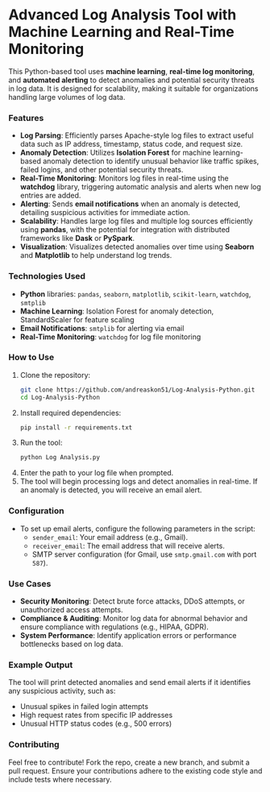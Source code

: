 # Advanced Log Analysis Tool with Machine Learning and Real-Time Monitoring

This Python-based tool uses **machine learning**, **real-time log monitoring**, and **automated alerting** to detect anomalies and potential security threats in log data. It is designed for scalability, making it suitable for organizations handling large volumes of log data.

### **Features**
- **Log Parsing**: Efficiently parses Apache-style log files to extract useful data such as IP address, timestamp, status code, and request size.
- **Anomaly Detection**: Utilizes **Isolation Forest** for machine learning-based anomaly detection to identify unusual behavior like traffic spikes, failed logins, and other potential security threats.
- **Real-Time Monitoring**: Monitors log files in real-time using the **watchdog** library, triggering automatic analysis and alerts when new log entries are added.
- **Alerting**: Sends **email notifications** when an anomaly is detected, detailing suspicious activities for immediate action.
- **Scalability**: Handles large log files and multiple log sources efficiently using **pandas**, with the potential for integration with distributed frameworks like **Dask** or **PySpark**.
- **Visualization**: Visualizes detected anomalies over time using **Seaborn** and **Matplotlib** to help understand log trends.

### **Technologies Used**
- **Python** libraries: `pandas`, `seaborn`, `matplotlib`, `scikit-learn`, `watchdog`, `smtplib`
- **Machine Learning**: Isolation Forest for anomaly detection, StandardScaler for feature scaling
- **Email Notifications**: `smtplib` for alerting via email
- **Real-Time Monitoring**: `watchdog` for log file monitoring

### **How to Use**
1. Clone the repository:
   ```bash
   git clone https://github.com/andreaskon51/Log-Analysis-Python.git
   cd Log-Analysis-Python
   ```
2. Install required dependencies:
   ```bash
   pip install -r requirements.txt
   ```
3. Run the tool:
   ```bash
   python Log Analysis.py
   ```
4. Enter the path to your log file when prompted.
5. The tool will begin processing logs and detect anomalies in real-time. If an anomaly is detected, you will receive an email alert.

### **Configuration**
- To set up email alerts, configure the following parameters in the script:
   - `sender_email`: Your email address (e.g., Gmail).
   - `receiver_email`: The email address that will receive alerts.
   - SMTP server configuration (for Gmail, use `smtp.gmail.com` with port `587`).

### **Use Cases**
- **Security Monitoring**: Detect brute force attacks, DDoS attempts, or unauthorized access attempts.
- **Compliance & Auditing**: Monitor log data for abnormal behavior and ensure compliance with regulations (e.g., HIPAA, GDPR).
- **System Performance**: Identify application errors or performance bottlenecks based on log data.

### **Example Output**
The tool will print detected anomalies and send email alerts if it identifies any suspicious activity, such as:
- Unusual spikes in failed login attempts
- High request rates from specific IP addresses
- Unusual HTTP status codes (e.g., 500 errors)

### **Contributing**
Feel free to contribute! Fork the repo, create a new branch, and submit a pull request. Ensure your contributions adhere to the existing code style and include tests where necessary.
